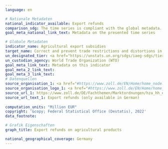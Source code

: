 ```yaml
---
language: en    

# Nationale Metadaten    
national_indicator_available: Export refunds    
comparison_sdg: The time series is compliant with the global metadata.    
goal_meta_national_link_text: Metadata on the presented time series    

# Globale Metadaten    
indicator_name: Agricultural export subsidies    
target_name: Correct and prevent trade restrictions and distortions in world agricultural markets, including through the parallel elimination of all forms of agricultural export subsidies and all export measures with equivalent effect, in accordance with the mandate of the Doha Development Round    
un_designated_tier: <a href="https://unstats.un.org/sdgs/iaeg-sdgs/tier-classification/" title="Click here for more information on the UN tier classification."  target="_blank">Tier I</a>    
un_custodian_agency: World Trade Organization (WTO)    
goal_meta_link_text: Metadata on this indicator    
goal_meta_2_link_text:     
goal_meta_3_link_text:         
# Datenquellen
source_organisation_1: <a href="#https://www.zoll.de/EN/Home/home_node.html#"> Central Customs Authority </a>
source_organisation_logo_1: <a href="#https://www.zoll.de/EN/Home/home_node.html#"><img src="https://g205sdgs.github.io/sdg-indicators/public/OrgImgEn/zoll.png" alt="Logo zoll" style="height:60px; width:148px"/></a>
source_url_1: https://www.zoll.de/DE/Fachthemen/Marktordnungen/hza_hh_eu_zahlstelle_de02.html
source_url_text_1: Export refunds (only available in German)
    
computation_units: "Million EUR"    
copyright: '&copy; Federal Statistical Office (Destatis), 2022'    
data_footnote:     

# Grafik Eigenschaften    
graph_title: Export refunds on agricultural products    

national_geographical_coverage: Germany    
---
```


<span></span>